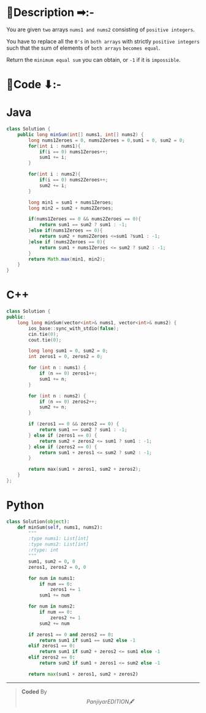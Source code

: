 # 📍Description ➡:-
<!-- Describe your first thoughts on how to solve this problem. -->
You are given `two` arrays `nums1 and nums2` consisting of `positive integers`.

You have to replace all the `0's` in `both arrays` with strictly `positive integers` such that the sum of elements of `both arrays` `becomes equal`.

Return the `minimum equal sum` you can obtain, or `-1` if it is `impossible`.


# 📝Code ⬇:-


# Java
```java []
class Solution {
    public long minSum(int[] nums1, int[] nums2) {
        long nums1Zeroes = 0, nums2Zeroes = 0,sum1 = 0, sum2 = 0;
        for(int i : nums1){
            if(i == 0) nums1Zeroes++;
            sum1 += i;
        }

        for(int i : nums2){
            if(i == 0) nums2Zeroes++;
            sum2 += i;
        }

        long min1 = sum1 + nums1Zeroes;
        long min2 = sum2 + nums2Zeroes;

        if(nums1Zeroes == 0 && nums2Zeroes == 0){
            return sum1 == sum2 ? sum1 : -1;
        }else if(nums1Zeroes == 0){
            return sum2 + nums2Zeroes <=sum1 ?sum1 : -1;
        }else if (nums2Zeroes == 0){
            return sum1 + nums1Zeroes <= sum2 ? sum2 : -1;
        }
        return Math.max(min1, min2);
    }
}

```

# C++
``` cpp []
class Solution {
public:
    long long minSum(vector<int>& nums1, vector<int>& nums2) {
        ios_base::sync_with_stdio(false);
        cin.tie(0);
        cout.tie(0);

        long long sum1 = 0, sum2 = 0;
        int zeros1 = 0, zeros2 = 0;

        for (int n : nums1) {
            if (n == 0) zeros1++;
            sum1 += n;
        }

        for (int n : nums2) {
            if (n == 0) zeros2++;
            sum2 += n;
        }

        if (zeros1 == 0 && zeros2 == 0) {
            return sum1 == sum2 ? sum1 : -1;
        } else if (zeros1 == 0) {
            return sum2 + zeros2 <= sum1 ? sum1 : -1;
        } else if (zeros2 == 0) {
            return sum1 + zeros1 <= sum2 ? sum2 : -1;
        }

        return max(sum1 + zeros1, sum2 + zeros2);
    }
};
```

# Python
``` python []
class Solution(object):
    def minSum(self, nums1, nums2):
        """
        :type nums1: List[int]
        :type nums2: List[int]
        :rtype: int
        """
        sum1, sum2 = 0, 0
        zeros1, zeros2 = 0, 0

        for num in nums1:
            if num == 0:
                zeros1 += 1
            sum1 += num

        for num in nums2:
            if num == 0:
                zeros2 += 1
            sum2 += num

        if zeros1 == 0 and zeros2 == 0:
            return sum1 if sum1 == sum2 else -1
        elif zeros1 == 0:
            return sum1 if sum2 + zeros2 <= sum1 else -1
        elif zeros2 == 0:
            return sum2 if sum1 + zeros1 <= sum2 else -1

        return max(sum1 + zeros1, sum2 + zeros2)
```

---

>    **Coded** By $$Panjiyar EDITION 🖋  $$

               
